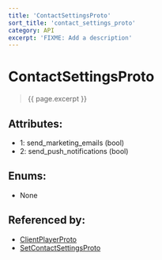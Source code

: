 ```yaml
---
title: 'ContactSettingsProto'
sort_title: 'contact_settings_proto'
category: API
excerpt: 'FIXME: Add a description'
---
```


[comment]: <> (THIS PART IS GENERATED - AKA DON'T EDIT THIS PART MANUALLY)

# ContactSettingsProto

> {{ page.excerpt }}

## Attributes:

- 1: send_marketing_emails (bool)
- 2: send_push_notifications (bool)

## Enums:

- None

## Referenced by:

- [ClientPlayerProto](../ClientPlayerProto/)
- [SetContactSettingsProto](../SetContactSettingsProto/)

[comment]: <> (YOU CAN EDIT AFTER THIS)
